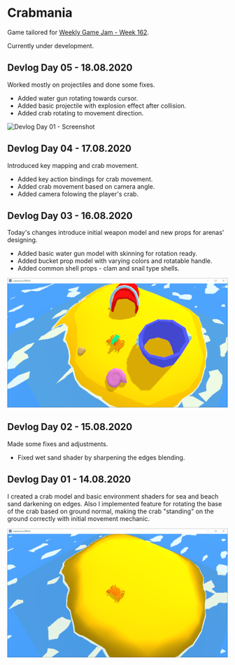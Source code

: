 # Crabmania

Game tailored for [Weekly Game Jam - Week 162](https://itch.io/jam/weekly-game-jam-162).

Currently under development.

## Devlog Day 05 - 18.08.2020

Worked mostly on projectiles and done some fixes.

* Added water gun rotating towards cursor.
* Added basic projectile with explosion effect after collision.
* Added crab rotating to movement direction.

![Devlog Day 01 - Screenshot](media/devlog-day05.gif)

## Devlog Day 04 - 17.08.2020

Introduced key mapping and crab movement.

* Added key action bindings for crab movement.
* Added crab movement based on camera angle.
* Added camera folowing the player's crab.

## Devlog Day 03 - 16.08.2020

Today's changes introduce initial weapon model and new props for arenas' designing.

* Added basic water gun model with skinning for rotation ready.
* Added bucket prop model with varying colors and rotatable handle.
* Added common shell props - clam and snail type shells.

![Devlog Day 01 - Screenshot](media/devlog-day03.png)

## Devlog Day 02 - 15.08.2020

Made some fixes and adjustments.

* Fixed wet sand shader by sharpening the edges blending.

## Devlog Day 01 - 14.08.2020

I created a crab model and basic environment shaders for sea and beach sand darkening on edges. Also I implemented feature for rotating the base of the crab based on ground normal, making the crab "standing" on the ground correctly with initial movement mechanic.

![Devlog Day 01 - Screenshot](media/devlog-day01.png)
